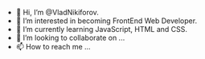 - 👋 Hi, I’m @VladNikiforov.
- 👀 I’m interested in becoming FrontEnd Web Developer.
- 🌱 I’m currently learning JavaScript, HTML and CSS.
- 💞️ I’m looking to collaborate on ...
- 📫 How to reach me ...

<!---
VladNikiforov/VladNikiforov is a ✨ special ✨ repository because its `README.md` (this file) appears on your GitHub profile.
You can click the Preview link to take a look at your changes.
--->
